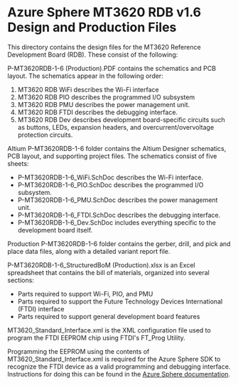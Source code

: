 # Azure Sphere MT3620 RDB v1.6 Design and Production Files

This directory contains the design files for the MT3620 Reference Development Board (RDB). These consist of the following:

P-MT3620RDB-1-6 (Production).PDF contains the schematics and PCB layout. The schematics appear in the following order:

1. MT3620 RDB WiFi describes the Wi-Fi interface
2. MT3620 RDB PIO describes the programmed I/O subsystem
3. MT3620 RDB PMU describes the power management unit.
4. MT3620 RDB FTDI describes the debugging interface.
5. MT3620 RDB Dev describes development board-specific circuits such as buttons, LEDs, expansion headers, and overcurrent/overvoltage protection circuits.

Altium P-MT3620RDB-1-6 folder contains the Altium Designer schematics, PCB layout, and supporting project files. The schematics consist of five sheets:

- P-MT3620RDB-1-6_WiFi.SchDoc describes the Wi-Fi interface.
- P-MT3620RDB-1-6_PIO.SchDoc describes the programmed I/O subsystem.
- P-MT3620RDB-1-6_PMU.SchDoc describes the power management unit.
- P-MT3620RDB-1-6_FTDI.SchDoc describes the debugging interface.
- P-MT3620RDB-1-6_Dev.SchDoc includes everything specific to the development board itself.

Production P-MT3620RDB-1-6 folder contains the gerber, drill, and pick and place data files, along with a detailed variant report file.

P-MT3620RDB-1-6_StructuredBoM (Production).xlsx is an Excel spreadsheet that contains the bill of materials, organized into several sections:

- Parts required to support Wi-Fi, PIO, and PMU 
- Parts required to support the Future Technology Devices International (FTDI) interface
- Parts required to support general development board features

MT3620_Standard_Interface.xml is the XML configuration file used to program the FTDI EEPROM chip using FTDI's FT_Prog Utility.

Programming the EEPROM using the contents of MT3620_Standard_Interface.xml is required for the Azure Sphere SDK to recognize the FTDI device as a valid programming and debugging interface. Instructions for doing this can be found in the [Azure Sphere documentation](https://docs.microsoft.com/en-us/azure-sphere/hardware/mt3620-mcu-program-debug-interface#using-the-ft_prog-gui-application).
